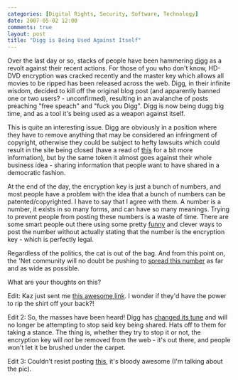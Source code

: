 ```yaml
---
categories: [Digital Rights, Security, Software, Technology]
date: 2007-05-02 12:00
comments: true
layout: post
title: "Digg is Being Used Against Itself"
---
```

Over the last day or so, stacks of people have been hammering <a href="http://www.digg.com/" title="Digg" target="_blank">digg</a> as a revolt against their recent actions.  For those of you who don't know, HD-DVD encryption was cracked recently and the master key which allows all movies to be ripped has been released across the web. Digg, in their infinite wisdom, decided to kill off the original blog post (and apparently banned one or two users? - unconfirmed), resulting in an avalanche of posts preaching "free speach" and "fuck you Digg". Digg is now being dugg big time, and as a tool it's being used as a weapon against itself.

This is quite an interesting issue. Digg are obviously in a position where they have to remove anything that may be considered an infringment of copyright, otherwise they could be subject to hefty lawsuits which could result in the site being closed (have a read of <a href="http://blog.digg.com/?p=73" title="What's happening with the HD-DVD stories?" target="_blank">this</a> for a bit more information), but by the same token it almost goes against their whole business idea - sharing information that people want to have shared in a democratic fashion.

At the end of the day, the encryption key is just a bunch of numbers, and most people have a problem with the idea that a bunch of numbers can be patented/copyrighted. I have to say that I agree with them. A number is a number, it exists in so many forms, and can have so many meanings. Trying to prevent people from posting these numbers is a waste of time. There are some smart people out there using some pretty <a href="http://farm1.static.flickr.com/191/480556169_6d731d2416_o.jpg" target="_blank">funny</a> and clever ways to post the number without actually stating that the number is the encryption key - which is perfectly legal.

Regardless of the politics, the cat is out of the bag. And from this point on, the 'Net community will no doubt be pushing to <a href="http://rudd-o.com/archives/posts/spread-this-number/" title="Spread this Number" target="_blank">spread this number</a> as far and as wide as possible.

What are your thoughts on this?

Edit: Kaz just sent me <a href="http://www.zazzle.com/product/235658543735065663" target="_blank">this awesome link</a>. I wonder if they'd have the power to rip the shirt off your back?!

Edit 2: So, the masses have been heard! Digg has <a href="http://blog.digg.com/?p=74" target="_blank">changed its tune</a> and will no longer be attempting to stop said key being shared. Hats off to them for taking a stance. The thing is, whether they try to stop it or not, the encryption key will <em>not</em> be removed from the web - it's out there, and people won't let it be brushed under the carpet.

Edit 3: Couldn't resist posting <a href="http://www.openjesus.org/2007/the-key" title="They Key" target="_blank">this</a>, it's bloody awesome (I'm talking about the pic).
